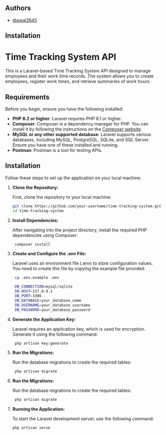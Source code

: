 
## Authors

- [@awal2645](https://github.com/awal2645)


## Installation

# Time Tracking System API

This is a Laravel-based Time Tracking System API designed to manage employees and their work time records. The system allows you to create employees, register work times, and retrieve summaries of work hours.

## Requirements

Before you begin, ensure you have the following installed:

- **PHP 8.2 or higher**: Laravel requires PHP 8.1 or higher.
- **Composer**: Composer is a dependency manager for PHP. You can install it by following the instructions on the [Composer website](https://getcomposer.org/download/).
- **MySQL or any other supported database**: Laravel supports various databases, including MySQL, PostgreSQL, SQLite, and SQL Server. Ensure you have one of these installed and running.
- **Postman**: Postman is a tool for testing APIs.

## Installation

Follow these steps to set up the application on your local machine:

1. **Clone the Repository:**

   First, clone the repository to your local machine:

   ```bash
   git clone https://github.com/your-username/time-tracking-system.git
   cd time-tracking-system

2. **Install Dependencies:**

   After navigating into the project directory, install the required 
   PHP dependencies using Composer:

   ```bash 
    composer install

3. **Create and Configure the .env File:**

    Laravel uses an environment file (.env) to store configuration values. 
    You need to create this file by copying the example file provided:

   ```bash 
    cp .env.example .env

    DB_CONNECTION=mysql/sqlite
    DB_HOST=127.0.0.1
    DB_PORT=3306
    DB_DATABASE=your_database_name
    DB_USERNAME=your_database_username
    DB_PASSWORD=your_database_password

4. **Generate the Application Key:**

    Laravel requires an application key, which is used for encryption. Generate 
    it using the following command:

   ```bash 
    php artisan key:generate

5. **Run the Migrations:**

    Run the database migrations to create the required tables:

   ```bash 
    php artisan migrate

6. **Run the Migrations:**

    Run the database migrations to create the required tables:

   ```bash 
    php artisan migrate
   
 7. **Running the Application:**

    To start the Laravel development server, use the following command:
    
    ```bash 
    php artisan serve

